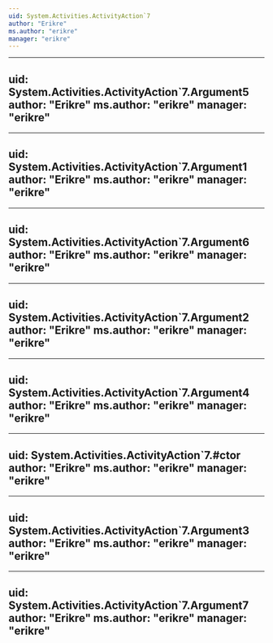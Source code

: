 ```yaml
---
uid: System.Activities.ActivityAction`7
author: "Erikre"
ms.author: "erikre"
manager: "erikre"
---
```


---
uid: System.Activities.ActivityAction`7.Argument5
author: "Erikre"
ms.author: "erikre"
manager: "erikre"
---

---
uid: System.Activities.ActivityAction`7.Argument1
author: "Erikre"
ms.author: "erikre"
manager: "erikre"
---

---
uid: System.Activities.ActivityAction`7.Argument6
author: "Erikre"
ms.author: "erikre"
manager: "erikre"
---

---
uid: System.Activities.ActivityAction`7.Argument2
author: "Erikre"
ms.author: "erikre"
manager: "erikre"
---

---
uid: System.Activities.ActivityAction`7.Argument4
author: "Erikre"
ms.author: "erikre"
manager: "erikre"
---

---
uid: System.Activities.ActivityAction`7.#ctor
author: "Erikre"
ms.author: "erikre"
manager: "erikre"
---

---
uid: System.Activities.ActivityAction`7.Argument3
author: "Erikre"
ms.author: "erikre"
manager: "erikre"
---

---
uid: System.Activities.ActivityAction`7.Argument7
author: "Erikre"
ms.author: "erikre"
manager: "erikre"
---
